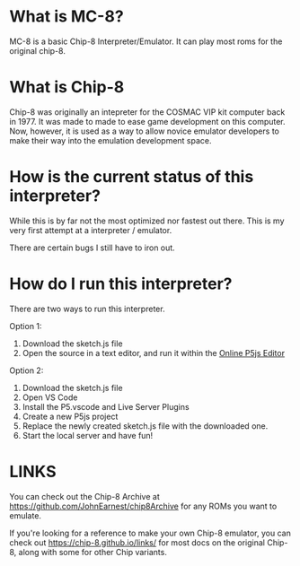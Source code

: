 # What is MC-8?
MC-8 is a basic Chip-8 Interpreter/Emulator. It can play most roms for the original chip-8.

# What is Chip-8
Chip-8 was originally an intepreter for the COSMAC VIP kit computer back in 1977. It was made to made to ease game development on this computer. Now, however, it is used as a way to allow novice emulator developers to make their way into the emulation development space.

# How is the current status of this interpreter?
While this is by far not the most optimized nor fastest out there. This is my very first attempt at a interpreter / emulator.

There are certain bugs I still have to iron out.

# How do I run this interpreter?

There are two ways to run this interpreter.

Option 1:

1. Download the sketch.js file
2. Open the source in a text editor, and run it within the [Online P5js Editor](https://editor.p5js.org/)

Option 2:

1. Download the sketch.js file
2. Open VS Code
3. Install the P5.vscode and Live Server Plugins
4. Create a new P5js project
5. Replace the newly created sketch.js file with the downloaded one.
6. Start the local server and have fun!

# LINKS
You can check out the Chip-8 Archive at https://github.com/JohnEarnest/chip8Archive for any ROMs you want to emulate.

If you're looking for a reference to make your own Chip-8 emulator, you can check out https://chip-8.github.io/links/ for most docs on the original Chip-8, along with some for other Chip variants.
